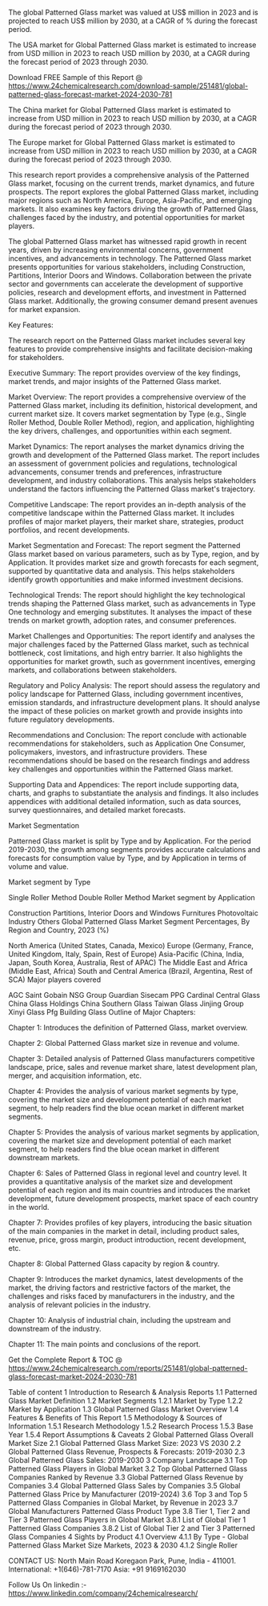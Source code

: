 The global Patterned Glass market was valued at US$ million in 2023 and is projected to reach US$ million by 2030, at a CAGR of % during the forecast period.

The USA market for Global Patterned Glass market is estimated to increase from USD million in 2023 to reach USD million by 2030, at a CAGR during the forecast period of 2023 through 2030.

Download FREE Sample of this Report @ https://www.24chemicalresearch.com/download-sample/251481/global-patterned-glass-forecast-market-2024-2030-781

The China market for Global Patterned Glass market is estimated to increase from USD million in 2023 to reach USD million by 2030, at a CAGR during the forecast period of 2023 through 2030.

The Europe market for Global Patterned Glass market is estimated to increase from USD million in 2023 to reach USD million by 2030, at a CAGR during the forecast period of 2023 through 2030.

This research report provides a comprehensive analysis of the Patterned Glass market, focusing on the current trends, market dynamics, and future prospects. The report explores the global Patterned Glass market, including major regions such as North America, Europe, Asia-Pacific, and emerging markets. It also examines key factors driving the growth of Patterned Glass, challenges faced by the industry, and potential opportunities for market players.

The global Patterned Glass market has witnessed rapid growth in recent years, driven by increasing environmental concerns, government incentives, and advancements in technology. The Patterned Glass market presents opportunities for various stakeholders, including Construction, Partitions, Interior Doors and Windows. Collaboration between the private sector and governments can accelerate the development of supportive policies, research and development efforts, and investment in Patterned Glass market. Additionally, the growing consumer demand present avenues for market expansion.

Key Features:

The research report on the Patterned Glass market includes several key features to provide comprehensive insights and facilitate decision-making for stakeholders.

Executive Summary: The report provides overview of the key findings, market trends, and major insights of the Patterned Glass market.

Market Overview: The report provides a comprehensive overview of the Patterned Glass market, including its definition, historical development, and current market size. It covers market segmentation by Type (e.g., Single Roller Method, Double Roller Method), region, and application, highlighting the key drivers, challenges, and opportunities within each segment.

Market Dynamics: The report analyses the market dynamics driving the growth and development of the Patterned Glass market. The report includes an assessment of government policies and regulations, technological advancements, consumer trends and preferences, infrastructure development, and industry collaborations. This analysis helps stakeholders understand the factors influencing the Patterned Glass market's trajectory.

Competitive Landscape: The report provides an in-depth analysis of the competitive landscape within the Patterned Glass market. It includes profiles of major market players, their market share, strategies, product portfolios, and recent developments.

Market Segmentation and Forecast: The report segment the Patterned Glass market based on various parameters, such as by Type, region, and by Application. It provides market size and growth forecasts for each segment, supported by quantitative data and analysis. This helps stakeholders identify growth opportunities and make informed investment decisions.

Technological Trends: The report should highlight the key technological trends shaping the Patterned Glass market, such as advancements in Type One technology and emerging substitutes. It analyses the impact of these trends on market growth, adoption rates, and consumer preferences.

Market Challenges and Opportunities: The report identify and analyses the major challenges faced by the Patterned Glass market, such as technical bottleneck, cost limitations, and high entry barrier. It also highlights the opportunities for market growth, such as government incentives, emerging markets, and collaborations between stakeholders.

Regulatory and Policy Analysis: The report should assess the regulatory and policy landscape for Patterned Glass, including government incentives, emission standards, and infrastructure development plans. It should analyse the impact of these policies on market growth and provide insights into future regulatory developments.

Recommendations and Conclusion: The report conclude with actionable recommendations for stakeholders, such as Application One Consumer, policymakers, investors, and infrastructure providers. These recommendations should be based on the research findings and address key challenges and opportunities within the Patterned Glass market.

Supporting Data and Appendices: The report include supporting data, charts, and graphs to substantiate the analysis and findings. It also includes appendices with additional detailed information, such as data sources, survey questionnaires, and detailed market forecasts.

Market Segmentation

Patterned Glass market is split by Type and by Application. For the period 2019-2030, the growth among segments provides accurate calculations and forecasts for consumption value by Type, and by Application in terms of volume and value.

Market segment by Type

Single Roller Method
Double Roller Method
Market segment by Application

Construction
Partitions, Interior Doors and Windows
Furnitures
Photovoltaic Industry
Others
Global Patterned Glass Market Segment Percentages, By Region and Country, 2023 (%)

North America (United States, Canada, Mexico)
Europe (Germany, France, United Kingdom, Italy, Spain, Rest of Europe)
Asia-Pacific (China, India, Japan, South Korea, Australia, Rest of APAC)
The Middle East and Africa (Middle East, Africa)
South and Central America (Brazil, Argentina, Rest of SCA)
Major players covered

AGC
Saint Gobain
NSG Group
Guardian
Sisecam
PPG
Cardinal
Central Glass
China Glass Holdings
China Southern Glass
Taiwan Glass
Jinjing Group
Xinyi Glass
Pfg Building Glass
Outline of Major Chapters:

Chapter 1: Introduces the definition of Patterned Glass, market overview.

Chapter 2: Global Patterned Glass market size in revenue and volume.

Chapter 3: Detailed analysis of Patterned Glass manufacturers competitive landscape, price, sales and revenue market share, latest development plan, merger, and acquisition information, etc.

Chapter 4: Provides the analysis of various market segments by type, covering the market size and development potential of each market segment, to help readers find the blue ocean market in different market segments.

Chapter 5: Provides the analysis of various market segments by application, covering the market size and development potential of each market segment, to help readers find the blue ocean market in different downstream markets.

Chapter 6: Sales of Patterned Glass in regional level and country level. It provides a quantitative analysis of the market size and development potential of each region and its main countries and introduces the market development, future development prospects, market space of each country in the world.

Chapter 7: Provides profiles of key players, introducing the basic situation of the main companies in the market in detail, including product sales, revenue, price, gross margin, product introduction, recent development, etc.

Chapter 8: Global Patterned Glass capacity by region & country.

Chapter 9: Introduces the market dynamics, latest developments of the market, the driving factors and restrictive factors of the market, the challenges and risks faced by manufacturers in the industry, and the analysis of relevant policies in the industry.

Chapter 10: Analysis of industrial chain, including the upstream and downstream of the industry.

Chapter 11: The main points and conclusions of the report.

Get the Complete Report & TOC @ https://www.24chemicalresearch.com/reports/251481/global-patterned-glass-forecast-market-2024-2030-781

Table of content
1 Introduction to Research & Analysis Reports
1.1 Patterned Glass Market Definition
1.2 Market Segments
1.2.1 Market by Type
1.2.2 Market by Application
1.3 Global Patterned Glass Market Overview
1.4 Features & Benefits of This Report
1.5 Methodology & Sources of Information
1.5.1 Research Methodology
1.5.2 Research Process
1.5.3 Base Year
1.5.4 Report Assumptions & Caveats
2 Global Patterned Glass Overall Market Size
2.1 Global Patterned Glass Market Size: 2023 VS 2030
2.2 Global Patterned Glass Revenue, Prospects & Forecasts: 2019-2030
2.3 Global Patterned Glass Sales: 2019-2030
3 Company Landscape
3.1 Top Patterned Glass Players in Global Market
3.2 Top Global Patterned Glass Companies Ranked by Revenue
3.3 Global Patterned Glass Revenue by Companies
3.4 Global Patterned Glass Sales by Companies
3.5 Global Patterned Glass Price by Manufacturer (2019-2024)
3.6 Top 3 and Top 5 Patterned Glass Companies in Global Market, by Revenue in 2023
3.7 Global Manufacturers Patterned Glass Product Type
3.8 Tier 1, Tier 2 and Tier 3 Patterned Glass Players in Global Market
3.8.1 List of Global Tier 1 Patterned Glass Companies
3.8.2 List of Global Tier 2 and Tier 3 Patterned Glass Companies
4 Sights by Product
4.1 Overview
4.1.1 By Type - Global Patterned Glass Market Size Markets, 2023 & 2030
4.1.2 Single Roller

CONTACT US:
North Main Road Koregaon Park, Pune, India - 411001.
International: +1(646)-781-7170
Asia: +91 9169162030

Follow Us On linkedin :- https://www.linkedin.com/company/24chemicalresearch/

